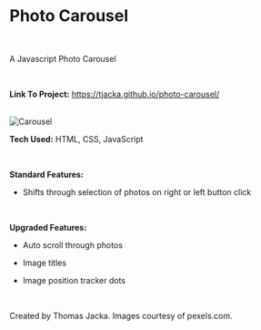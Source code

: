 # Photo Carousel

<br>

A Javascript Photo Carousel

<br>

**Link To Project:** https://tjacka.github.io/photo-carousel/

<br>

<img src="https://i.ibb.co/6s3ktsy/Carousel.jpg" alt="Carousel" border="0">

<br>

**Tech Used:** HTML, CSS, JavaScript

<br> 

**Standard Features:**

- Shifts through selection of photos on right or left button click 

<br>

**Upgraded Features:**

- Auto scroll through photos

- Image titles

- Image position tracker dots

<br>

Created by Thomas Jacka. Images courtesy of pexels.com.


